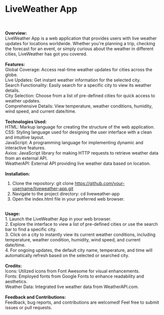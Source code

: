 # LiveWeather App
<br><br>
<b>Overview:</b>
<br>
LiveWeather App is a web application that provides users with live weather updates for locations worldwide. Whether you're planning a trip, checking the forecast for an event, or simply curious about the weather in different cities, LiveWeather has got you covered.<br>
<br>
<b>Features:</b>
<br>
Global Coverage: Access real-time weather updates for cities across the globe.<br>
Live Updates: Get instant weather information for the selected city.<br>
Search Functionality: Easily search for a specific city to view its weather details.<br>
City Selection: Choose from a list of pre-defined cities for quick access to weather updates.<br>
Comprehensive Details: View temperature, weather conditions, humidity, wind speed, and current date/time.<br>
<br>
<b>Technologies Used:</b><br>
HTML: Markup language for creating the structure of the web application.<br>
CSS: Styling language used for designing the user interface with a clean and intuitive layout.<br>
JavaScript: A programming language for implementing dynamic and interactive features.<br>
Axios: JavaScript library for making HTTP requests to retrieve weather data from an external API.<br>
WeatherAPI: External API providing live weather data based on location.<br>
<br>
<b>Installation:</b><br>
1. Clone the repository: git clone https://github.com/your-username/liveweather-app.git<br>
2. Navigate to the project directory: cd liveweather-app<br>
3. Open the index.html file in your preferred web browser.<br>
<br>
<b>Usage:</b><br>
1. Launch the LiveWeather App in your web browser.<br>
2. Explore the interface to view a list of pre-defined cities or use the search bar to find a specific city.<br>
3. Click on a city to instantly view its current weather conditions, including temperature, weather condition, humidity, wind speed, and current date/time.<br>
4. For ongoing updates, the default city name, temperature, and time will automatically refresh based on the selected or searched city.<br>
<br>
<b>Credits:</b><br>
Icons: Utilized icons from Font Awesome for visual enhancements.<br>
Fonts: Employed fonts from Google Fonts to enhance readability and aesthetics.<br>
Weather Data: Integrated live weather data from WeatherAPI.com.<br>
<br>
<b>Feedback and Contributions:</b><br>
Feedback, bug reports, and contributions are welcomed! Feel free to submit issues or pull requests.<br>
